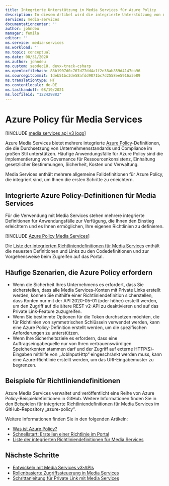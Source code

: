 ```yaml
---
title: Integrierte Unterstützung in Media Services für Azure Policy
description: In diesem Artikel wird die integrierte Unterstützung von Azure Policy für Azure Media Services-Szenarien beschrieben.
services: media-services
documentationcenter: ''
author: johndeu
manager: femila
editor: ''
ms.service: media-services
ms.workload: ''
ms.topic: conceptual
ms.date: 08/31/2020
ms.author: johndeu
ms.custom: seodec18, devx-track-csharp
ms.openlocfilehash: 88b1907d0c767d77dd4a1f2e38ab859d4147ea96
ms.sourcegitcommit: 1deb51bc3de58afdd9871bc7d2558ee5916a3e89
ms.translationtype: HT
ms.contentlocale: de-DE
ms.lasthandoff: 08/19/2021
ms.locfileid: "122429882"
---
```

# <a name="azure-policy-for-media-services"></a>Azure Policy für Media Services

[!INCLUDE [media services api v3 logo](./includes/v3-hr.md)]

Azure Media Services bietet mehrere integrierte [Azure Policy](../../governance/policy/overview.md)-Definitionen, die die Durchsetzung von Unternehmensstandards und Compliance im großen Stil unterstützen.
Häufige Anwendungsfälle für Azure Policy sind die Implementierung von Governance für Ressourcenkonsistenz, Einhaltung gesetzlicher Bestimmungen, Sicherheit, Kosten und Verwaltung.

Media Services enthält mehrere allgemeine Falldefinitionen für Azure Policy, die integriert sind, um Ihnen die ersten Schritte zu erleichtern.

## <a name="built-in-azure-policy-definitions-for-media-services"></a>Integrierte Azure Policy-Definitionen für Media Services

Für die Verwendung mit Media Services stehen mehrere integrierte Definitionen für Anwendungsfälle zur Verfügung, die Ihnen den Einstieg erleichtern und es Ihnen ermöglichen, Ihre eigenen Richtlinien zu definieren.

[!INCLUDE [Azure Policy Media Services](../../../includes/policy/reference/bycat/policies-media-services.md)]

Die [Liste der integrierten Richtliniendefinitionen für Media Services](../../governance/policy/samples/built-in-policies.md#media-services) enthält die neuesten Definitionen und Links zu den Codedefinitionen und zur Vorgehensweise beim Zugreifen auf das Portal.

## <a name="common-scenarios-that-require-azure-policy"></a>Häufige Szenarien, die Azure Policy erfordern

* Wenn die Sicherheit Ihres Unternehmens es erfordert, dass Sie sicherstellen, dass alle Media Services-Konten mit Private Links erstellt werden, können Sie mithilfe einer Richtliniendefinition sicherstellen, dass Konten nur mit der API 2020-05-01 (oder höher) erstellt werden, um den Zugriff auf die ältere REST v2-API zu deaktivieren und auf das Private Link-Feature zuzugreifen.
* Wenn Sie bestimmte Optionen für die Token durchsetzen möchten, die für Richtlinien von symmetrischen Schlüsseln verwendet werden, kann eine Azure Policy-Definition erstellt werden, um die spezifischen Anforderungen zu unterstützen.
* Wenn Ihre Sicherheitsziele es erfordern, dass eine Auftragseingabequelle nur von Ihren vertrauenswürdigen Speicherkonten stammen darf und der Zugriff auf externe HTTP(S)-Eingaben mithilfe von „JobInputHttp“ eingeschränkt werden muss, kann eine Azure-Richtlinie erstellt werden, um das URI-Eingabemuster zu begrenzen.

## <a name="example-policy-definitions"></a>Beispiele für Richtliniendefinitionen

Azure Media Services verwaltet und veröffentlicht eine Reihe von Azure Policy-Beispieldefinitionen in GitHub.
Weitere Informationen finden Sie in den Beispielen für [integrierte Richtliniendefinitionen für Media Services](https://github.com/Azure/azure-policy/tree/master/built-in-policies/policyDefinitions/Media%20Services) im GitHub-Repository „azure-policy“.

Weitere Informationen finden Sie in den folgenden Artikeln:

- [Was ist Azure Policy?](../../governance/policy/overview.md)
- [Schnellstart: Erstellen einer Richtlinie im Portal](../../governance/policy/assign-policy-portal.md)
- [Liste der integrierten Richtliniendefinitionen für Media Services](../../governance/policy/samples/built-in-policies.md#media-services)

## <a name="next-steps"></a>Nächste Schritte

- [Entwickeln mit Media Services v3-APIs](media-services-apis-overview.md)
- [Rollenbasierte Zugriffssteuerung in Media Services](security-rbac-concept.md)
- [Schrittanleitung für Private Link mit Media Services](security-private-link-how-to.md)